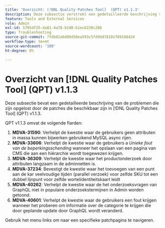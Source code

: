 ```yaml
---
title: 'Overzicht: [!DNL Quality Patches Tool]  (QPT) v1.1.3'
description: Deze subsectie verstrekt een gedetailleerde beschrijving van de kwesties die door de beschikbare flarden in  [!DNL Quality Patches Tool]  (QPT) v1.1.3 worden opgelost.
feature: Tools and External Services
role: Admin
exl-id: 5705df25-da81-4a78-b140-b1ecb230c288
type: Troubleshooting
source-git-commit: 7fdb02a6d89d50ea593c5fd99d78101f89198424
workflow-type: tm+mt
source-wordcount: '189'
ht-degree: 0%

---
```


# Overzicht van [!DNL Quality Patches Tool] (QPT) v1.1.3

Deze subsectie bevat een gedetailleerde beschrijving van de problemen die zijn opgelost door de patches die beschikbaar zijn in [!DNL Quality Patches Tool] (QPT) v1.1.3.

QPT v1.1.3 omvat de volgende flarden:

1. **MDVA-31590**: Verhelpt de kwestie waar de gebruikers geen attributen in massa kunnen bijwerken gebruikend MySQL async rijen.
1. **MDVA-33606**: Verhelpt de kwestie waar de gebruikers a *Unieke fout van de beperkingsschending* wanneer het opslaan van een pagina van CMS die aan een hiërarchie wordt toegewezen krijgen.
1. **MDVA-36309**: Verhelpt de kwestie waar het productonderzoek door attributen langzaam in de adminnetten is.
1. **MDVA-37234**: Bevestigt de kwestie waar het toevoegen van een punt aan de kar veelvoudige tijden (parallel verzoek) voor zelfde SKU tot een dubbel lijnpunt voor zelfde wortelidentiteitskaart leidt
1. **MDVA-40262**: Verhelpt de kwestie waar de het onderzoeksvragen van GraphQL niet in populaire onderzoekstermijnen in Admin worden getoond.
1. **MDVA-40601**: Verhelpt de kwestie waar de gebruikers een fout krijgen wanneer het proberen om informatie over de categorie te krijgen die door geplande update door GraphQL wordt veranderd.

Gebruik het menu links om naar een specifieke patchpagina te navigeren.
